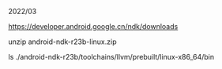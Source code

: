 2022/03

https://developer.android.google.cn/ndk/downloads

unzip android-ndk-r23b-linux.zip

ls ./android-ndk-r23b/toolchains/llvm/prebuilt/linux-x86_64/bin
